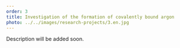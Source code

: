 ```yaml
---
order: 3
title: Investigation of the formation of covalently bound argon
photo: ../../images/research-projects/3.en.jpg
---
```

Description will be added soon.
